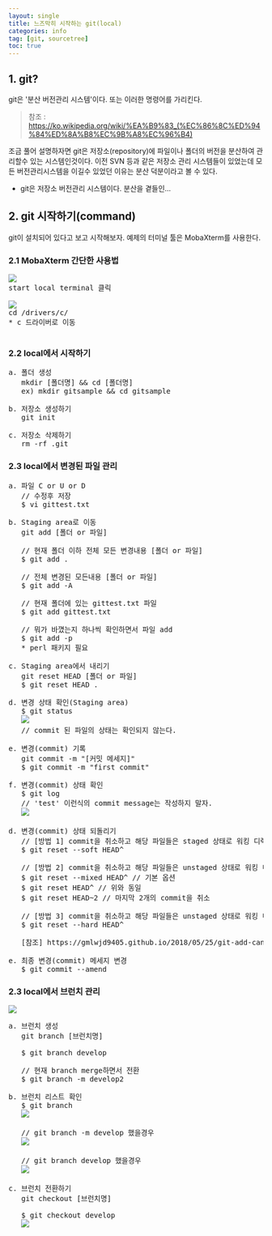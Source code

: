 ```yaml
---
layout: single
title: 느즈막히 시작하는 git(local)
categories: info
tag: [git, sourcetree]
toc: true
---
```


## 1. git?
git은 '분산 버전관리 시스템'이다. 또는 이러한 명령어를 가리킨다.
> 참조 : https://ko.wikipedia.org/wiki/%EA%B9%83_(%EC%86%8C%ED%94%84%ED%8A%B8%EC%9B%A8%EC%96%B4)

조금 풀어 설명하자면 git은 저장소(repository)에 파일이나 폴더의 버전을 분산하여 관리할수 있는 시스템인것이다.
이전 SVN 등과 같은 저장소 관리 시스템들이 있었는데 모든 버전관리시스템을 이길수 있었던 이유는 분산 덕분이라고 볼 수 있다.

* git은 저장소 버전관리 시스템이다. 분산을 곁들인...


## 2. git 시작하기(command)
git이 설치되어 있다고 보고 시작해보자.
예제의 터미널 툴은 MobaXterm를 사용한다.

### 2.1 MobaXterm 간단한 사용법
<pre>
<img src="/images/git/img.png"/>
start local terminal 클릭

<img src="/images/git/img_1.png"/>
cd /drivers/c/
* c 드라이버로 이동

</pre>

### 2.2 local에서 시작하기
<pre>
a. 폴더 생성
   mkdir [폴더명] && cd [폴더명]
   ex) mkdir gitsample && cd gitsample 

b. 저장소 생성하기
   git init
   
c. 저장소 삭제하기
   rm -rf .git
</pre>

### 2.3 local에서 변경된 파일 관리
<pre>
a. 파일 C or U or D
   // 수정후 저장 
   $ vi gittest.txt 

b. Staging area로 이동
   git add [폴더 or 파일]
   
   // 현재 폴더 이하 전체 모든 변경내용 [폴더 or 파일]
   $ git add .
    
   // 전체 변경된 모든내용 [폴더 or 파일]
   $ git add -A
    
   // 현재 폴더에 있는 gittest.txt 파일  
   $ git add gittest.txt
   
   // 뭐가 바꼈는지 하나씩 확인하면서 파일 add
   $ git add -p
   * perl 패키지 필요
        
c. Staging area에서 내리기
   git reset HEAD [폴더 or 파일]
   $ git reset HEAD .
   
d. 변경 상태 확인(Staging area)
   $ git status
   <img src="/images/git/img_2.png"/>
   // commit 된 파일의 상태는 확인되지 않는다.
   
e. 변경(commit) 기록
   git commit -m "[커밋 메세지]"
   $ git commit -m "first commit"
   
f. 변경(commit) 상태 확인
   $ git log
   // 'test' 이런식의 commit message는 작성하지 말자.
   <img src="/images/git/img_3.png"/>
   
d. 변경(commit) 상태 되돌리기 
   // [방법 1] commit을 취소하고 해당 파일들은 staged 상태로 워킹 디렉터리에 보존
   $ git reset --soft HEAD^
   
   // [방법 2] commit을 취소하고 해당 파일들은 unstaged 상태로 워킹 디렉터리에 보존
   $ git reset --mixed HEAD^ // 기본 옵션
   $ git reset HEAD^ // 위와 동일
   $ git reset HEAD~2 // 마지막 2개의 commit을 취소
   
   // [방법 3] commit을 취소하고 해당 파일들은 unstaged 상태로 워킹 디렉터리에서 삭제
   $ git reset --hard HEAD^
   
   [참조] https://gmlwjd9405.github.io/2018/05/25/git-add-cancle.html
   
e. 최종 변경(commit) 메세지 변경
   $ git commit --amend
</pre>

### 2.3 local에서 브런치 관리
<img src="/images/git/img_8.gif"/>

<pre>
a. 브런치 생성
   git branch [브런치명]
   
   $ git branch develop
   
   // 현재 branch merge하면서 전환
   $ git branch -m develop2
   
b. 브런치 리스트 확인
   $ git branch
   <img src="/images/git/img_4.png"/>
   
   // git branch -m develop 했을경우
   <img src="/images/git/img_5.png"/>
   
   // git branch develop 했을경우
   <img src="/images/git/img_6.png"/>
   
c. 브런치 전환하기
   git checkout [브런치명]
   
   $ git checkout develop
   <img src="/images/git/img_7.png"/>
   
</pre>